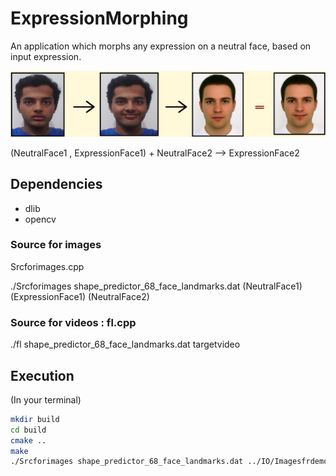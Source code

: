 # ExpressionMorphing

An application which morphs any expression on a neutral face, based on input expression.

<img src="demo.png">

(NeutralFace1 , ExpressionFace1) + NeutralFace2  --> ExpressionFace2

## Dependencies
* dlib
* opencv

### Source for images

Srcforimages.cpp

./Srcforimages shape_predictor_68_face_landmarks.dat (NeutralFace1) (ExpressionFace1) (NeutralFace2)

### Source for videos : fl.cpp

./fl shape_predictor_68_face_landmarks.dat targetvideo

## Execution

(In your terminal)
``` bash
mkdir build
cd build
cmake ..
make
./Srcforimages shape_predictor_68_face_landmarks.dat ../IO/Imagesfrdemo/normal6.jpg ../IO/Imagesfrdemo/smile6.jpg ../IO/Imagesfrdemo/single.jpeg
```